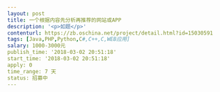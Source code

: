 ```yaml
---                
layout: post       
title: 一个根据内容先分析再推荐的网站或APP           
description: '<p>如题</p>'     
contenturl: https://zb.oschina.net/project/detail.html?id=15030591      
tags: [Java,PHP,Python,C#,C++,C,WEB应用]            
salary: 1000-3000元          
publish_time: '2018-03-02 20:51:18'         
start_time: '2018-03-02 20:51:18'           
apply: 0                   
time_range: 7 天              
status: 招募中                  
---                 
```

